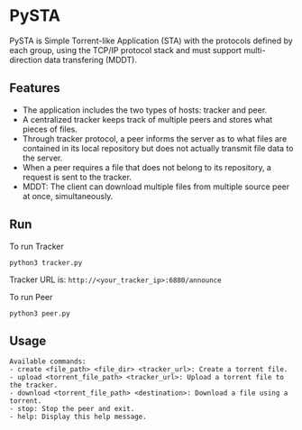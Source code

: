 # PySTA

PySTA is   Simple Torrent-like Application (STA) with the protocols defined by each group, using
the TCP/IP protocol stack and must support multi-direction data transfering (MDDT).

## Features

- The application includes the two types of hosts: tracker and peer.
- A centralized tracker keeps track of multiple peers and stores what pieces of files.
- Through tracker protocol, a peer informs the server as to what files are contained in its local
repository but does not actually transmit file data to the server.
- When a peer requires a file that does not belong to its repository, a request is sent to the
tracker.
- MDDT: The client can download multiple files from multiple source peer at once,
simultaneously.
## Run
To run Tracker
```
python3 tracker.py
```
Tracker URL is: `http://<your_tracker_ip>:6880/announce`

To run Peer
```
python3 peer.py
```

## Usage
    Available commands:
    - create <file_path> <file_dir> <tracker_url>: Create a torrent file.
    - upload <torrent_file_path> <tracker_url>: Upload a torrent file to the tracker.
    - download <torrent_file_path> <destination>: Download a file using a torrent.
    - stop: Stop the peer and exit.
    - help: Display this help message.